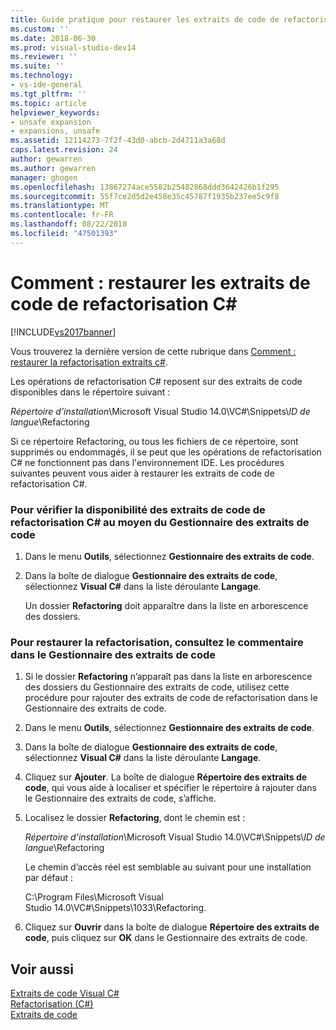 ```yaml
---
title: Guide pratique pour restaurer les extraits de code de refactorisation C# | Microsoft Docs
ms.custom: ''
ms.date: 2018-06-30
ms.prod: visual-studio-dev14
ms.reviewer: ''
ms.suite: ''
ms.technology:
- vs-ide-general
ms.tgt_pltfrm: ''
ms.topic: article
helpviewer_keywords:
- unsafe expansion
- expansions, unsafe
ms.assetid: 12114273-7f2f-43d0-abcb-2d4711a3a68d
caps.latest.revision: 24
author: gewarren
ms.author: gewarren
manager: ghogen
ms.openlocfilehash: 13867274ace5582b25482868ddd3642426b1f295
ms.sourcegitcommit: 55f7ce2d5d2e458e35c45787f1935b237ee5c9f8
ms.translationtype: MT
ms.contentlocale: fr-FR
ms.lasthandoff: 08/22/2018
ms.locfileid: "47501393"
---
```

# <a name="how-to-restore-c-refactoring-snippets"></a>Comment : restaurer les extraits de code de refactorisation C#
[!INCLUDE[vs2017banner](../includes/vs2017banner.md)]

Vous trouverez la dernière version de cette rubrique dans [Comment : restaurer la refactorisation extraits c#](https://docs.microsoft.com/visualstudio/ide/how-to-restore-csharp-refactoring-snippets).  
  
Les opérations de refactorisation C# reposent sur des extraits de code disponibles dans le répertoire suivant :  
  
 *Répertoire d’installation*\Microsoft Visual Studio 14.0\VC#\Snippets\\*ID de langue*\Refactoring  
  
 Si ce répertoire Refactoring, ou tous les fichiers de ce répertoire, sont supprimés ou endommagés, il se peut que les opérations de refactorisation C# ne fonctionnent pas dans l'environnement IDE. Les procédures suivantes peuvent vous aider à restaurer les extraits de code de refactorisation C#.  
  
### <a name="to-verify-c-refactoring-snippets-are-available-through-the-code-snippet-manager"></a>Pour vérifier la disponibilité des extraits de code de refactorisation C# au moyen du Gestionnaire des extraits de code  
  
1.  Dans le menu **Outils**, sélectionnez **Gestionnaire des extraits de code**.  
  
2.  Dans la boîte de dialogue **Gestionnaire des extraits de code**, sélectionnez **Visual C#** dans la liste déroulante **Langage**.  
  
     Un dossier **Refactoring** doit apparaître dans la liste en arborescence des dossiers.  
  
### <a name="to-restore-refactoring-see-comment-in-code-snippet-manager"></a>Pour restaurer la refactorisation, consultez le commentaire dans le Gestionnaire des extraits de code  
  
1.  Si le dossier **Refactoring** n’apparaît pas dans la liste en arborescence des dossiers du Gestionnaire des extraits de code, utilisez cette procédure pour rajouter des extraits de code de refactorisation dans le Gestionnaire des extraits de code.  
  
2.  Dans le menu **Outils**, sélectionnez **Gestionnaire des extraits de code**.  
  
3.  Dans la boîte de dialogue **Gestionnaire des extraits de code**, sélectionnez **Visual C#** dans la liste déroulante **Langage**.  
  
4.  Cliquez sur **Ajouter**. La boîte de dialogue **Répertoire des extraits de code**, qui vous aide à localiser et spécifier le répertoire à rajouter dans le Gestionnaire des extraits de code, s’affiche.  
  
5.  Localisez le dossier **Refactoring**, dont le chemin est :  
  
     *Répertoire d’installation*\Microsoft Visual Studio 14.0\VC#\Snippets\\*ID de langue*\Refactoring  
  
     Le chemin d’accès réel est semblable au suivant pour une installation par défaut :  
  
     C:\Program Files\Microsoft Visual Studio 14.0\VC#\Snippets\1033\Refactoring.  
  
6.  Cliquez sur **Ouvrir** dans la boîte de dialogue **Répertoire des extraits de code**, puis cliquez sur **OK** dans le Gestionnaire des extraits de code.  
  
## <a name="see-also"></a>Voir aussi  
 [Extraits de code Visual C#](../ide/visual-csharp-code-snippets.md)   
 [Refactorisation (C#)](../csharp-ide/refactoring-csharp.md)   
 [Extraits de code](../ide/code-snippets.md)



